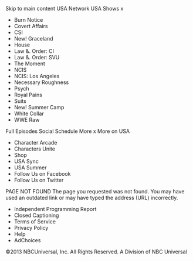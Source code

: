 Skip to main content USA Network USA Shows x

*   Burn Notice
*   Covert Affairs
*   CSI
*   New! Graceland
*   House
*   Law &. Order: CI
*   Law &. Order: SVU
*   The Moment
*   NCIS
*   NCIS: Los Angeles
*   Necessary Roughness
*   Psych
*   Royal Pains
*   Suits
*   New! Summer Camp
*   White Collar
*   WWE Raw

Full Episodes Social Schedule More x More on USA

*   Character Arcade
*   Characters Unite
*   Shop
*   USA Sync
*   USA Summer
*   Follow Us on Facebook
*   Follow Us on Twitter

PAGE NOT FOUND The page you requested was not found. You may have used an outdated link or may have typed the address (URL) incorrectly.

*   Independent Programming Report
*   Closed Captioning
*   Terms of Service
*   Privacy Policy
*   Help
*   AdChoices

©2013 NBCUniversal, Inc. All Rights Reserved. A Division of NBC Universal